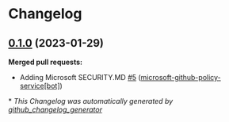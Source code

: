 # Changelog

## [0.1.0](https://github.com/Azure/terraform-azurerm-virtual-machine/tree/0.1.0) (2023-01-29)

**Merged pull requests:**

- Adding Microsoft SECURITY.MD [\#5](https://github.com/Azure/terraform-azurerm-virtual-machine/pull/5) ([microsoft-github-policy-service[bot]](https://github.com/apps/microsoft-github-policy-service))



\* *This Changelog was automatically generated by [github_changelog_generator](https://github.com/github-changelog-generator/github-changelog-generator)*

